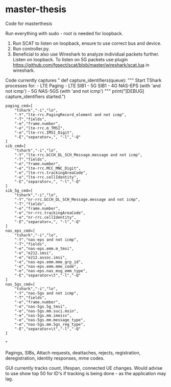 # master-thesis
Code for masterthesis

Run everything with sudo - root is needed for loopback.

1. Run SCAT to listen on loopback, ensure to use correct bus and device.
2. Run controller.py.
3. Beneficial to also use Wireshark to analyze individual packets further. Listen on loopback. To listen on 5G packets use plugin https://github.com/fgsect/scat/blob/master/wireshark/scat.lua in wireshark.


Code currently captures
"
def capture_identifiers(queue):
    """
    Start TShark processes for:
      - LTE Paging
      - LTE SIB1
      - 5G SIB1
      - 4G NAS-EPS (with 'and not icmp')
      - 5G NAS-5GS (with 'and not icmp')
    """
    print("[DEBUG] capture_identifiers started.")

    paging_cmd=[
        "tshark","-i","lo",
        "-Y","lte-rrc.PagingRecord_element and not icmp",
        "-T","fields",
        "-e","frame.number",
        "-e","lte-rrc.m_TMSI",
        "-e","lte-rrc.IMSI_Digit",
        "-E","separator=,", "-l","-Q"
    ]
    sib_cmd=[
        "tshark","-i","lo",
        "-Y","lte-rrc.bCCH_DL_SCH_Message.message and not icmp",
        "-T","fields",
        "-e","frame.number",
        "-e","lte-rrc.MCC_MNC_Digit",
        "-e","lte-rrc.trackingAreaCode",
        "-e","lte-rrc.cellIdentity",
        "-E","separator=,", "-l","-Q"
    ]
    sib_5g_cmd=[
        "tshark","-i","lo",
        "-Y","nr-rrc.bCCH_DL_SCH_Message.message and not icmp",
        "-T","fields",
        "-e","frame.number",
        "-e","nr-rrc.trackingAreaCode",
        "-e","nr-rrc.cellIdentity",
        "-E","separator=,", "-l","-Q"
    ]
    nas_eps_cmd=[
        "tshark","-i","lo",
        "-Y","nas-eps and not icmp",
        "-T","fields",
        "-e","nas-eps.emm.m_tmsi",
        "-e","e212.imsi",
        "-e","e212.assoc.imsi",
        "-e","nas-eps.emm.mme_grp_id",
        "-e","nas-eps.emm.mme_code",
        "-e","nas-eps.nas_msg_emm_type",
        "-E","separator=\t","-l","-Q"
    ]
    nas_5gs_cmd=[
        "tshark","-i","lo",
        "-Y","nas-5gs and not icmp",
        "-T","fields",
        "-e","frame.number",
        "-e","nas-5gs.5g_tmsi",
        "-e","nas-5gs.mm.suci.msin",
        "-e","nas-5gs.mm.imeisv",
        "-e","nas-5gs.mm.message_type",
        "-e","nas-5gs.mm.5gs_reg_type",
        "-E","separator=\t","-l","-Q"
    ]
"

Pagings, SIBs, Attach requests, deattaches, rejects, registration, deregistration, identity responses, mme codes.

GUI currently tracks count, lifespan, connected UE changes.
Would advise to use show top 50 for ID's if tracking is being done - as the application may lag.
